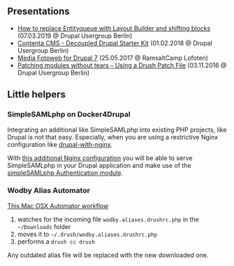 ## Presentations

* [How to replace Entityqueue with Layout Builder and shifting blocks](https://szeidler.github.io/shifting-layout-blocks-presentation/) (07.03.2019 @ Drupal Usergroup Berlin)
* [Contenta CMS - Decoupled Drupal Starter Kit](https://szeidler.github.io/contentacms-presentation/) (01.02.2018 @ Drupal Usergroup Berlin)
* [Media Fotoweb for Drupal 7](https://szeidler.github.io/fotoweb-presentation/) (25.05.2017 @ RamsaltCamp Lofoten)
* [Patching modules without tears – Using a Drush Patch File](https://docs.google.com/a/ramsalt.com/presentation/d/1GCnHI25R-71VnSEQE3ay_kg-S0UccLaS1_5EfSgrgVM/embed?start=false&loop=false&delayms=3000&usp=embed_googleplus) (03.11.2016 @ Drupal Usergroup Berlin)

## Little helpers

### SimpleSAMLphp on Docker4Drupal

Integrating an additional like SimpleSAMLphp into existing PHP projects, like Drupal is not that easy.
Especially, when you are using a restrictive Nginx configuration like [drupal-with-nginx](https://github.com/perusio/drupal-with-nginx).

With [this additional Nginx configuration](https://gist.github.com/szeidler/703cbf1993d9546b27501ff39e627d1b) you will be able to serve SimpleSAMLphp
in your Drupal application and make use of the [simpleSAMLphp Authentication module](https://www.drupal.org/project/simplesamlphp_auth).

### Wodby Alias Automator

[This Mac OSX Automator workflow](https://www.dropbox.com/s/fx7hosg527qojqu/move-drush-wodby-aliases.workflow.zip?dl=0)

1. watches for the incoming file `wodby.aliases.drushrc.php` in the `~/Downloads` folder
2. moves it to `~/.drush/wodby.aliases.drushrc.php`
3. performs a `drush cc drush`

Any outdated alias file will be replaced with the new downloaded one.
